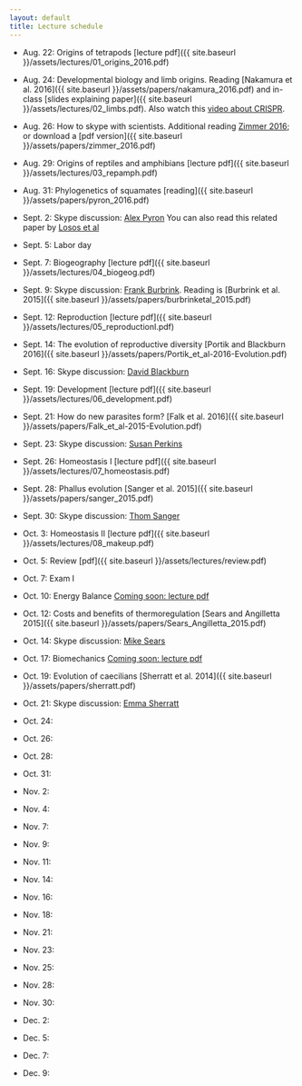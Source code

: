 ```yaml
---
layout: default
title: Lecture schedule
---
```


- Aug. 22: Origins of tetrapods [lecture pdf]({{ site.baseurl }}/assets/lectures/01_origins_2016.pdf)
- Aug. 24: Developmental biology and limb origins. Reading [Nakamura et al. 2016]({{ site.baseurl }}/assets/papers/nakamura_2016.pdf) and in-class [slides explaining paper]({{ site.baseurl }}/assets/lectures/02_limbs.pdf). Also watch this [video about CRISPR](https://www.youtube.com/watch?v=MnYppmstxIs).
- Aug. 26: How to skype with scientists. Additional reading [Zimmer 2016](http://www.nytimes.com/2016/08/18/science/from-fins-into-hands-scientists-discover-a-deep-evolutionary-link.html); or download a [pdf version]({{ site.baseurl }}/assets/papers/zimmer_2016.pdf)

- Aug. 29: Origins of reptiles and amphibians [lecture pdf]({{ site.baseurl }}/assets/lectures/03_repamph.pdf)
- Aug. 31: Phylogenetics of squamates [reading]({{ site.baseurl }}/assets/papers/pyron_2016.pdf)
- Sept. 2: Skype discussion: [Alex Pyron](http://www.colubroid.org/)
You can also read this related paper by [Losos et al](http://lososlab.oeb.harvard.edu/files/lososlab/files/losos_et_al._who_speaks_with_forked_tongue._2012.pdf)

- Sept. 5: Labor day
- Sept. 7: Biogeography [lecture pdf]({{ site.baseurl }}/assets/lectures/04_biogeog.pdf)
- Sept. 9: Skype discussion: [Frank Burbrink](http://www.amnh.org/our-research/staff-directory/frank-t.-burbrink/). Reading is [Burbrink et al. 2015]({{ site.baseurl }}/assets/papers/burbrinketal_2015.pdf)

- Sept. 12: Reproduction [lecture pdf]({{ site.baseurl }}/assets/lectures/05_reproductionI.pdf)
- Sept. 14: The evolution of reproductive diversity [Portik and Blackburn 2016]({{ site.baseurl }}/assets/papers/Portik_et_al-2016-Evolution.pdf)
- Sept. 16: Skype discussion: [David Blackburn](http://www.blackburnlab.org/)

- Sept. 19: Development [lecture pdf]({{ site.baseurl }}/assets/lectures/06_development.pdf)
- Sept. 21: How do new parasites form? [Falk et al. 2016]({{ site.baseurl }}/assets/papers/Falk_et_al-2015-Evolution.pdf)
- Sept. 23: Skype discussion: [Susan Perkins](http://www.susanperkins.net/)

- Sept. 26: Homeostasis I [lecture pdf]({{ site.baseurl }}/assets/lectures/07_homeostasis.pdf)
- Sept. 28: Phallus evolution [Sanger et al. 2015]({{ site.baseurl }}/assets/papers/sanger_2015.pdf)
- Sept. 30: Skype discussion: [Thom Sanger](http://anolisevodevo.com/Sanger_Loyola_webpage/Home.html)

- Oct. 3: Homeostasis II [lecture pdf]({{ site.baseurl }}/assets/lectures/08_makeup.pdf)
- Oct. 5: Review [pdf]({{ site.baseurl }}/assets/lectures/review.pdf)
- Oct. 7: Exam I

- Oct. 10: Energy Balance [Coming soon: lecture pdf]()
- Oct. 12: Costs and benefits of thermoregulation [Sears and Angilletta 2015]({{ site.baseurl }}/assets/papers/Sears_Angilletta_2015.pdf)
- Oct. 14: Skype discussion: [Mike Sears](http://thermalecology.org/)

- Oct. 17: Biomechanics [Coming soon: lecture pdf]()
- Oct. 19: Evolution of caecilians [Sherratt et al. 2014]({{ site.baseurl }}/assets/papers/sherratt.pdf)
- Oct. 21: Skype discussion: [Emma Sherratt](http://www.emmasherratt.com/)

- Oct. 24:
- Oct. 26:
- Oct. 28:

- Oct. 31:
- Nov. 2:
- Nov. 4:

- Nov. 7:
- Nov. 9:
- Nov. 11:

- Nov. 14:
- Nov. 16:
- Nov. 18:

- Nov. 21:
- Nov. 23:
- Nov. 25:

- Nov. 28:
- Nov. 30:
- Dec. 2:

- Dec. 5:
- Dec. 7:
- Dec. 9:
